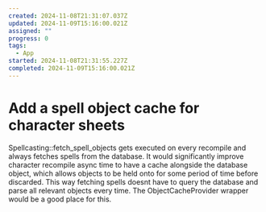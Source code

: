 ```yaml
---
created: 2024-11-08T21:31:07.037Z
updated: 2024-11-09T15:16:00.021Z
assigned: ""
progress: 0
tags:
  - App
started: 2024-11-08T21:31:55.227Z
completed: 2024-11-09T15:16:00.021Z
---
```


# Add a spell object cache for character sheets

Spellcasting::fetch_spell_objects gets executed on every recompile and always fetches spells from the database. It would significantly improve character recompile async time to have a cache alongside the database object, which allows objects to be held onto for some period of time before discarded. This way fetching spells doesnt have to query the database and parse all relevant objects every time.
The ObjectCacheProvider wrapper would be a good place for this.
